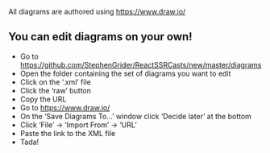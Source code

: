 All diagrams are authored using https://www.draw.io/

## You can edit diagrams on your own!
- Go to https://github.com/StephenGrider/ReactSSRCasts/new/master/diagrams
- Open the folder containing the set of diagrams you want to edit
- Click on the ‘.xml’ file
- Click the ‘raw’ button
- Copy the URL
- Go to https://www.draw.io/
- On the ‘Save Diagrams To…’ window click ‘Decide later’ at the bottom
- Click ‘File’ -> ‘Import From’ -> ‘URL’
- Paste the link to the XML file
- Tada!
